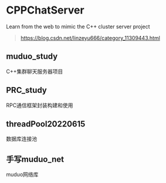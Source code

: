 # CPPChatServer
Learn from the web to mimic the C++ cluster server project

> https://blog.csdn.net/linzeyu666/category_11309443.html

## muduo_study
C++集群聊天服务器项目

## PRC_study
RPC通信框架封装构建和使用

## threadPool20220615
数据库连接池

## 手写muduo_net
muduo网络库
